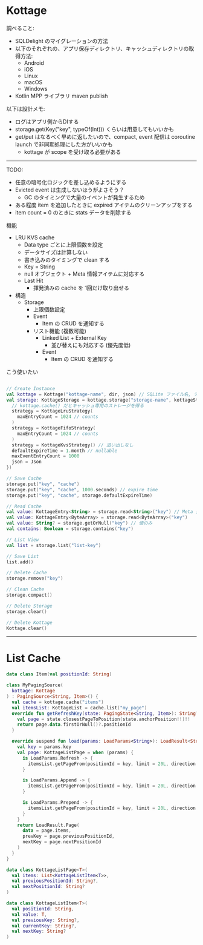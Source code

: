 # Kottage

調べること:

* SQLDelight のマイグレーションの方法
* 以下のそれぞれの、アプリ保存ディレクトリ、キャッシュディレクトリの取得方法:
  * Android
  * iOS
  * Linux
  * macOS
  * Windows
* Kotlin MPP ライブラリ maven publish

以下は設計メモ:

* ログはアプリ側からDIする
* storage.get(Key("key", typeOf(Int))) くらいは用意してもいいかも
* get/put はなるべく早めに返したいので、compact, event 配信は coroutine launch で非同期処理にした方がいいかも
  * kottage が scope を受け取る必要がある

---

TODO:

* 任意の暗号化ロジックを差し込めるようにする
* Evicted event は生成しないほうがよさそう？
  * GC のタイミングで大量のイベントが発生するため
* ある程度 item を追加したときに expired アイテムのクリーンアップをする
* item count = 0 のときに stats データを削除する

機能

* LRU KVS cache
  * Data type ごとに上限個数を設定
  * データサイズは計算しない
  * 書き込みのタイミングで clean する
  * Key = String
  * null オブジェクト + Meta 情報アイテムに対応する
  * Last Hit
    * 揮発済みの cache を 1回だけ取り出せる
* 構造
  * Storage
    * 上限個数設定
    * Event
      * Item の CRUD を通知する
    * リスト機能 (複数可能)
      * Linked List + External Key
        * 並び替えにも対応する (優先度低)
      * Event
        * Item の CRUD を通知する

こう使いたい

```kotlin

// Create Instance
val kottage = Kottage("kottage-name", dir, json) // SQLite ファイル名, ディレクトリ名
val storage: KottageStorage = kottage.storage("storage-name", kottageStorage {
  // kottage.cache() だとキャッシュ専用のストレージを得る
  strategy = KottageLruStrategy(
    maxEntryCount = 1024 // counts
  )
  strategy = KottageFifoStrategy(
    maxEntryCount = 1024 // counts
  )
  strategy = KottageKvsStrategy() // 追い出しなし
  defaultExpireTime = 1.month // nullable
  maxEventEntryCount = 1000
  json = Json
})

// Save Cache
storage.put("key", "cache")
storage.put("key", "cache", 1000.seconds) // expire time
storage.put("key", "cache", storage.defaultExpireTime)

// Read Cache
val value: KottageEntry<String> = storage.read<String>("key") // Meta 要素あり
val value: KottageEntry<ByteArray> = storage.read<ByteArray>("key")
val value: String? = storage.getOrNull("key") // 値のみ
val contains: Boolean = storage.contains("key")

// List View
val list = storage.list("list-key")

// Save List
list.add()

// Delete Cache
storage.remove("key")

// Clean Cache
storage.compact()

// Delete Storage
storage.clear()

// Delete Kottage
Kottage.clear()

```

---

# List Cache

```kotlin
data class Item(val positionId: String)

class MyPagingSource(
  kottage: Kottage
) : PagingSource<String, Item>() {
  val cache = kottage.cache("items")
  val itemsList: KottageList = cache.list("my_page")
  override fun getRefreshKey(state: PagingState<String, Item>): String? {
    val page = state.closestPageToPosition(state.anchorPosition!!)!!
    return page.data.firstOrNull()?.positionId
  }

  override suspend fun load(params: LoadParams<String>): LoadResult<String, Item> {
    val key = params.key
    val page: KottageListPage = when (params) {
      is LoadParams.Refresh -> {
        itemsList.getPageFrom(positionId = key, limit = 20L, direction = Forward)
      }

      is LoadParams.Append -> {
        itemsList.getPageFrom(positionId = key, limit = 20L, direction = Forward)
      }

      is LoadParams.Prepend -> {
        itemsList.getPageFrom(positionId = key, limit = 20L, direction = Backward)
      }
    }
    return LoadResult.Page(
      data = page.items,
      prevKey = page.previousPositionId,
      nextKey = page.nextPositionId
    )
  }
}

data class KottageListPage<T>(
  val items: List<KottageListItem<T>>,
  val previousPositionId: String?,
  val nextPositionId: String?
)

data class KottageListItem<T>(
  val positionId: String,
  val value: T,
  val previousKey: String?,
  val currentKey: String?,
  val nextKey: String?
)
```
